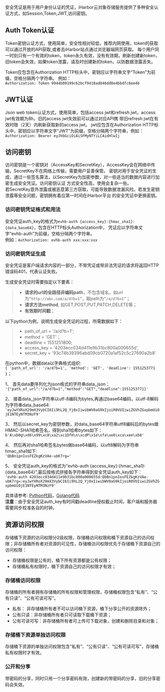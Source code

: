 
安全凭证是用于用户身份认证的凭证，iHarbor云对象存储服务提供了多种安全认证方式，如Session,Token,JWT,访问密钥。

## Auth Token认证 
Token密钥认证方式，使用简单，安全性相对较低，推荐内网使用，token的获取可以通过开放的API获取,或者去iHarbor站点通过浏览器端网页获取。
每个用户同一时刻只有一个有效的token，token永久有效，没有有效期，刷新创建新token，旧token会失效，如果token泄露，请及时创建新的token，以防数据泄露丢失。    

Token应包含在Authorization HTTP标头中，密钥应以字符串文字“Token”为前缀，空格分隔两个字符串。
例如：   
`Authorization: Token 9944b09199c62bcf9418ad846dd0e4bbdfc6ee4b`  

## JWT认证
Json web token认证方式，使用简单，包括access jwt和refresh jwt，access jwt有效期为8h，旧的access jwt失效前可以通过对应API携
带旧refresh jwt在有效时限（2天）内刷新获取新的access jwt。
jwt应包含在Authorization HTTP标头中，密钥应以字符串文字“JWT”为前缀，空格分隔两个字符串，例如：   
`Authorization: Bearer eyJhbGciOiAiSFMyNTYiLCAidHlwIj`

## 访问密钥  
访问密钥是一个密钥对（AccessKey和SecretKey），AccessKey会在网络中传输，SecretKey不在网络上传输，需要用户妥善保管。
密钥对用于安全凭证的生成，通过一些签名算法，以SecretKey为加密参数，对一些适当的数据内容进行加密生成安全凭证。访问密钥认证
方式安全性高，使用会复杂一些。  
若SecretKey意外泄露或被恶意第三方窃取，可能导致数据泄漏风险。若发生密钥泄露等安全问题，密钥拥有着应第一时间在iHarbor平台
的安全凭证中更换密钥。

### 访问密钥凭证格式和用法  
安全凭证auth_key的格式为`evhb-auth {access_key}:{hmac_sha1}:{data_base64}`，包含在HTTP标头Authorization中，
凭证应以字符串文字“evhb-auth”为前缀，空格分隔两个字符串。  
例如：`Authorization: evhb-auth xxx:xxx:xxx`  

### 访问密钥凭证生成  

安全凭证是客户端请求内容的一部分，不带凭证或带非法凭证的请求将返回HTTP错误码401，代表认证失败。

生成安全凭证时需要指定以下要素：  
 >* __请求的url的全路径非编码path__，不包含域名，如url为`“http://abc.com/a/d?b=1”`，取path为`“/a/d?b=1”`；   
 >* __请求方法method__, 如GET,POST,PUT,PATCH,DELETE等；   
 >* __有效期时间戳__；  

以下python为例，说明生成安全凭证的过程，所需数据如下： 
>* path_of_url = '/a/d?b=1';   
>* method = 'GET'；   
>* deadline = 1551251800;  
>* access_key = '4203ecc034d411e9b31bc800a000655d',
>* secret_key = '93c74b39396abd09cb0720a1af52c5c27690a2b8'    

在python中，数据data以字典格式组织:  
`{ 'path_of_url': '/a/d?b=1', 'method': 'GET', 'deadline': 1551253771 }`；

1、 首先data要序列化为json格式的字符串data_json：   
`'{"path_of_url":"/a/d?b=1","method":"GET","deadline":1551253771}'`   
 
2、 接着data_json字符串以utf-8编码为bytes,再通过base64编码，以utf-8解码为字符串data_base64:   
`'eyJwYXRoX29mX3VybCI6Ii9hL2Q_Yj0xIiwibWV0aG9kIjoiR0VUIiwiZGVhZGxpbmUiOjE1NTEyNTM3NzF9'`  

3、 然后以secret_key为密钥参数，对data_base64字符串utf8编码后的bytes做HMAC-SHA1哈希签名，得到sha1哈希bytes如下：   
`b'A\xb0g\xd6\x99\xc8\xa2\xc1DfH\n\xcdP\x1e\xfa\xe6\xca\xee\xb8'`  

4、 然后再对sha1哈希签名bytes做base64编码，以uft8解码为字符串hmac_sha1如下:  
`'QbBn1pnIosFEZkgKzVAe-ubK7rg='`   

5、 安全凭证auth_key的格式为“evhb-auth {access_key}:{hmac_sha1}:{data_base64}”,最后按格式拼接各字符串得到安全凭证auth_key如下：  
`'evhb-auth 4203ecc034d411e9b31bc800a000655d:QbBn1pnIosFEZkgKzVAe-ubK7rg=:eyJwYXRoX29mX3VybCI6Ii9hL2Q_Yj0xIiwibWV0aG9kIjoiR0VUIiwiZGVhZGxpbmUiOjE1NTEyNTM3NzF9'`   

具体请参考: [Python代码](https://github.com/i-harbor/webserver/blob/master/apps/users/auth/auth_key.py)，[Golang代码](https://github.com/i-harbor/goharbor/blob/master/authkey.go)    
**注意**：由于安全凭证auth_key有时间戳deadline授权截止时间，客户端和服务器需要同步校准各自的时钟。

## 资源访问权限

存储桶下资源的访问权限分2级权限，存储桶访问权限和桶下资源自己的访问权限；非存储桶所有者对资源的可见性，存储桶访问权限优先于存储桶下资源自己的访问权限：
* 存储桶权限是公有的，桶下所有资源都是公有权限；  
* 存储桶私有权限时，桶下资源自己的访问权限才有效；


### 存储桶访问权限
存储桶的所有者拥有存储桶的所有权限和管理权限，存储桶权限包含“私有”、“公有只读”、“公有可读可写”。
* 私有： 非存储桶所有者不可以访问桶下资源，桶下分享公开的资源除外；
* 公有只读：非存储桶所有者只可读取下载桶下资源；
* 公有可读可写：非存储桶所有者可上传可下载对象，创建和删除目录和对象；

### 存储桶下资源单独访问权限
存储桶下资源的单独访问权限包含“私有”、“公有只读”、“公有可读可写”，存储桶私有权限时才有效。

### 公开和分享
带密码的分享，同时只用一个分享密码有效，创建新的带密码的分享，旧的分享密码会失效。














